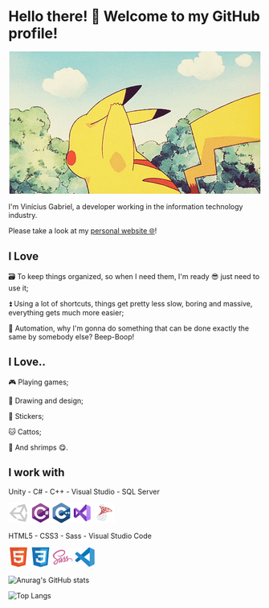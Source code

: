 # Hello there! 👋 Welcome to my GitHub profile!

<p align="center">
  <img src="images/pikachu-hello.gif">
</p>

I'm Vinícius Gabriel, a developer working in the information technology industry.

Please take a look at my [personal website 🌐](https://monambike.github.io)!

## I Love

🗃️ To keep things organized, so when I need them, I'm ready 😎 just need to use it;

⏫ Using a lot of shortcuts, things get pretty less slow, boring and massive, everything gets much more easier;

🤖 Automation, why I'm gonna do something that can be done exactly the same by somebody else? Beep-Boop!

## I Love..

🎮 Playing games;

🎨 Drawing and design;

💬 Stickers;

🐱 Cattos;

🦐 And shrimps 😋.

## I work with

Unity - C# - C++ - Visual Studio - SQL Server
<p>
  <img height="40" src="images/tools/unity.svg"/>
  <img height="40" src="images/tools/csharp.svg"/>
  <img height="40" src="images/tools/c-plus-plus.svg"/>
  <img height="40" src="images/tools/visual-studio.svg" />
  <img height="40" src="images/tools/microsoft-sql-server.svg" />
</p>

HTML5 - CSS3 - Sass - Visual Studio Code
<p>
  <img height="40" src="images/tools/html5.svg" />
  <img height="40" src="images/tools/css3.svg"/>
  <img height="40" src="images/tools/sass.svg"/>
  <img height="40" src="images/tools/vs-code.svg"/>
</p>

![Anurag's GitHub stats](https://github-readme-stats.vercel.app/api?username=monambike&hide=contribs&show_icons=true&theme=transparent\&rank_icon=github)

![Top Langs](https://github-readme-stats.vercel.app/api/top-langs/?username=monambike\&layout=compact&theme=transparent&exclude_repo=ouroweb-icons-storage,project-hanabi-web,educational-and-research-code-snippets,kwijisho-discord-bot-legacy,diversao-inclusiva,doce-do-bom-mobile) 
